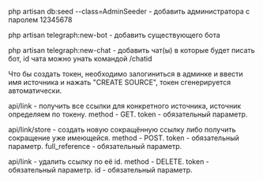 php artisan db:seed --class=AdminSeeder - добавить администратора с паролем 12345678

php artisan telegraph:new-bot - добавить существующего бота

php artisan telegraph:new-chat - добавить чат(ы) в которые будет писать бот, id чата можно унать командой /chatid

Что бы создать токен, необходимо залогиниться в админке и ввести имя источника и нажать "CREATE SOURCE", токен сгенерируется автоматически.

api/link - получить все ссылки для конкретного источника, источник определяем по токену.
method - GET.
token - обязательный параметр.

api/link/store - создать новую сокращённую ссылку либо получить сокращение уже имеющейся.
method - POST.
token - обязательный параметр.
full_reference - обязательный параметр.

api/link - удалить ссылку по её id.
method - DELETE.
token - обязательный параметр.
id - обязательный параметр.

